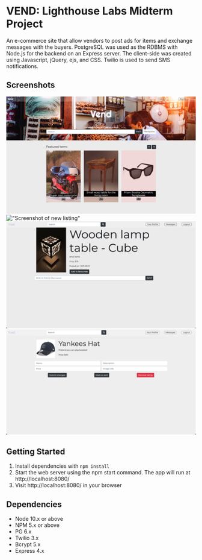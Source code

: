 VEND: Lighthouse Labs Midterm Project
=========
An e-commerce site that allow vendors to post ads for items and exchange messages with the buyers. PostgreSQL was used as the RDBMS with Node.js for the backend on an Express server. The client-side was created using Javascript, jQuery, ejs, and CSS. Twilio is used to send SMS notifications.

## Screenshots
!["Screenshot of homepage"](https://github.com/mclmnop/midterm-project/blob/master/docs/vend_welcome_page.png?raw=true)
!["Screenshot of new listing"](https://raw.githubusercontent.com/mclmnop/midterm-project/master/docs/New%20Listing.png)
!["Screenshot of item listing"](https://github.com/mclmnop/midterm-project/blob/master/docs/vend_item.png?raw=true)
!["Screenshot of edit item page"](https://raw.githubusercontent.com/mclmnop/midterm-project/master/docs/Edit%20Item.png)


## Getting Started

1. Install dependencies with `npm install`
2. Start the web server using the npm start command. The app will run at http://localhost:8080/
3. Visit http://localhost:8080/ in your browser


## Dependencies

- Node 10.x or above
- NPM 5.x or above
- PG 6.x
- Twilio 3.x
- Bcrypt 5.x
- Express 4.x


